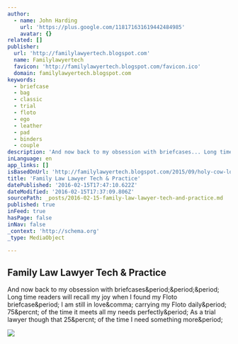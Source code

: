 ```yaml
---
author:
  - name: John Harding
    url: 'https://plus.google.com/118171631619442484985'
    avatar: {}
related: []
publisher:
  url: 'http://familylawyertech.blogspot.com'
  name: Familylawyertech
  favicon: 'http://familylawyertech.blogspot.com/favicon.ico'
  domain: familylawyertech.blogspot.com
keywords:
  - briefcase
  - bag
  - classic
  - trial
  - floto
  - ego
  - leather
  - pad
  - binders
  - couple
description: 'And now back to my obsession with briefcases... Long time readers will recall my joy when I found my Floto briefcase. I am still in love, carrying my Floto daily. 75% of the time it meets all my needs perfectly. As a trial lawyer though that 25% of the time I need something more.'
inLanguage: en
app_links: []
isBasedOnUrl: 'http://familylawyertech.blogspot.com/2015/09/holy-cow-look-at-that-briefcase.html'
title: 'Family Law Lawyer Tech & Practice'
datePublished: '2016-02-15T17:47:10.622Z'
dateModified: '2016-02-15T17:37:09.806Z'
sourcePath: _posts/2016-02-15-family-law-lawyer-tech-and-practice.md
published: true
inFeed: true
hasPage: false
inNav: false
_context: 'http://schema.org'
_type: MediaObject

---
```

<article style=""><h1>Family Law Lawyer Tech &amp; Practice</h1><p>And now back to my obsession with briefcases&amp;period;&amp;period;&amp;period; Long time readers will recall my joy when I found my Floto briefcase&amp;period; I am still in love&amp;comma; carrying my Floto daily&amp;period; 75&amp;percnt; of the time it meets all my needs perfectly&amp;period; As a trial lawyer though that 25&amp;percnt; of the time I need something more&amp;period;</p><img src="http://4.bp.blogspot.com/-0JRm63CZ8rk/VeJqQ9UEt0I/AAAAAAAAB_M/00rxWntbLvc/s320/saddleback-classic-briefcase-01.jpg" /></article>
